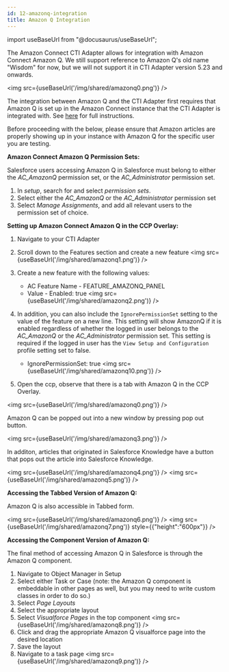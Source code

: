 ```yaml
---
id: 12-amazonq-integration
title: Amazon Q Integration
---
```

import useBaseUrl from "@docusaurus/useBaseUrl";

The Amazon Connect CTI Adapter allows for integration with Amazon Connect Amazon Q. We still support reference to Amazon Q's old name "Wisdom" for now, but we will not support it in CTI Adapter version 5.23 and onwards.

<img src={useBaseUrl('/img/shared/amazonq0.png')} />

The integration between Amazon Q and the CTI Adapter first requires that Amazon Q is set up in the Amazon Connect instance that the CTI Adapter is integrated with. See [here](https://docs.aws.amazon.com/connect/latest/adminguide/amazon-q-connect.html) for full instructions.

Before proceeding with the below, please ensure that Amazon articles are properly showing up in your instance with Amazon Q for the specific user you are testing.

**Amazon Connect Amazon Q Permission Sets:**

Salesforce users accessing Amazon Q in Salesforce must belong to either the *AC_AmazonQ* permission set, or the *AC_Administrator* permission set.

1. In *setup*, search for and select *permission sets*.
2. Select either the *AC_AmazonQ* or the *AC_Administrator* permission set
3. Select *Manage Assignments*, and add all relevant users to the permission set of choice.

**Setting up Amazon Connect Amazon Q in the CCP Overlay:**

1. Navigate to your CTI Adapter
2. Scroll down to the Features section and create a new feature
<img src={useBaseUrl('/img/shared/amazonq1.png')} />
3. Create a new feature with the following values:
    - AC Feature Name - FEATURE_AMAZONQ_PANEL
    - Value - Enabled: true
<img src={useBaseUrl('/img/shared/amazonq2.png')} />

4. In addition, you can also include the `IgnorePermissionSet` setting to the value of the feature on a new line. This setting will show AmazonQ if it is enabled regardless of whether the
logged in user belongs to the *AC_AmazonQ* or the *AC_Administrator* permission set. This setting is required if the logged in user has the `View Setup and Configuration` profile setting set to false.
    - IgnorePermissionSet: true
<img src={useBaseUrl('/img/shared/amazonq10.png')} />

5. Open the ccp, observe that there is a tab with Amazon Q in the CCP Overlay.

<img src={useBaseUrl('/img/shared/amazonq0.png')} />

Amazon Q can be popped out into a new window by pressing pop out button.

<img src={useBaseUrl('/img/shared/amazonq3.png')} />

In additon, articles that originated in Salesforce Knowledge have a button that pops out the article into Salesforce Knowledge.

<img src={useBaseUrl('/img/shared/amazonq4.png')} />
<img src={useBaseUrl('/img/shared/amazonq5.png')} />

**Accessing the Tabbed Version of Amazon Q:**

Amazon Q is also accessible in Tabbed form.

<img src={useBaseUrl('/img/shared/amazonq6.png')} />
<img src={useBaseUrl('/img/shared/amazonq7.png')} style={{"height":"600px"}} />

**Accessing the Component Version of Amazon Q:**

The final method of accessing Amazon Q in Salesforce is through the Amazon Q component.

1. Navigate to Object Manager in Setup
2. Select either Task or Case (note: the Amazon Q component is embeddable in other pages as well, but you may need to write custom classes in order to do so.)
3. Select *Page Layouts*
4. Select the appropriate layout
5. Select *Visualforce Pages* in the top component
<img src={useBaseUrl('/img/shared/amazonq8.png')} />
6. Click and drag the appropriate Amazon Q visualforce page into the desired location
7. Save the layout
8. Navigate to a task page
<img src={useBaseUrl('/img/shared/amazonq9.png')} />
